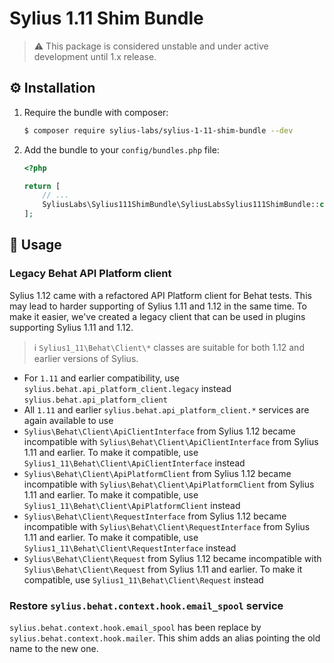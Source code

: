 # Sylius 1.11 Shim Bundle

> ⚠️ This package is considered unstable and under active development until 1.x release.

## ⚙️ Installation

1. Require the bundle with composer:

    ```bash
    $ composer require sylius-labs/sylius-1-11-shim-bundle --dev
    ```

2. Add the bundle to your `config/bundles.php` file:

    ```php
    <?php
    
    return [
        // ...
        SyliusLabs\Sylius111ShimBundle\SyliusLabsSylius111ShimBundle::class => ['test' => true, 'test_cached' => true],
    ];
    ```
   
## 📖 Usage

### Legacy Behat API Platform client

Sylius 1.12 came with a refactored API Platform client for Behat tests. This may lead to harder supporting of Sylius 1.11 and 1.12 in the same time.
To make it easier, we've created a legacy client that can be used in plugins supporting Sylius 1.11 and 1.12.

> ℹ️ `Sylius1_11\Behat\Client\*` classes are suitable for both 1.12 and earlier versions of Sylius.

- For `1.11` and earlier compatibility, use `sylius.behat.api_platform_client.legacy` instead `sylius.behat.api_platform_client`
- All `1.11` and earlier `sylius.behat.api_platform_client.*` services are again available to use
- `Sylius\Behat\Client\ApiClientInterface` from Sylius 1.12 became incompatible with `Sylius\Behat\Client\ApiClientInterface` from Sylius 1.11 and earlier. To make it compatible, use `Sylius1_11\Behat\Client\ApiClientInterface` instead
- `Sylius\Behat\Client\ApiPlatformClient` from Sylius 1.12 became incompatible with `Sylius\Behat\Client\ApiPlatformClient` from Sylius 1.11 and earlier. To make it compatible, use `Sylius1_11\Behat\Client\ApiPlatformClient` instead
- `Sylius\Behat\Client\RequestInterface` from Sylius 1.12 became incompatible with `Sylius\Behat\Client\RequestInterface` from Sylius 1.11 and earlier. To make it compatible, use `Sylius1_11\Behat\Client\RequestInterface` instead
- `Sylius\Behat\Client\Request` from Sylius 1.12 became incompatible with `Sylius\Behat\Client\Request` from Sylius 1.11 and earlier. To make it compatible, use `Sylius1_11\Behat\Client\Request` instead

### Restore `sylius.behat.context.hook.email_spool` service
`sylius.behat.context.hook.email_spool` has been replace by `sylius.behat.context.hook.mailer`. This shim adds an alias pointing the old name to the new one.
